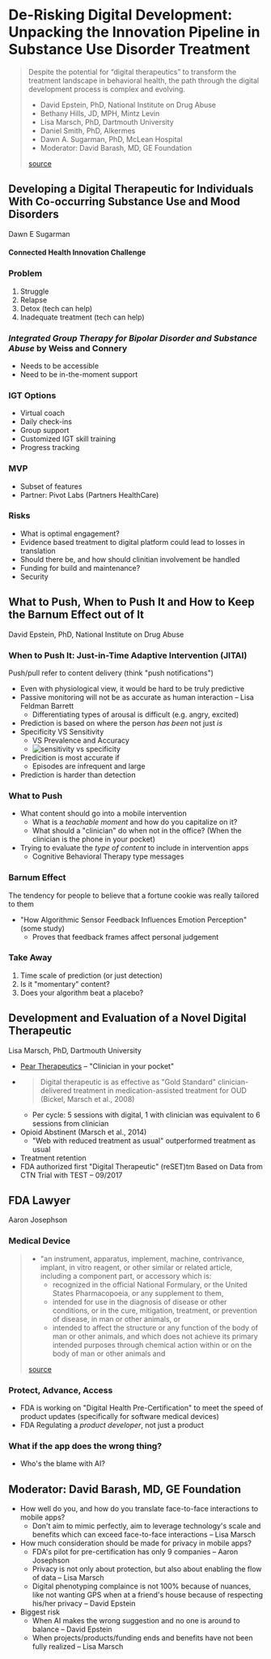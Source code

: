 # De-Risking Digital Development: Unpacking the Innovation Pipeline in Substance Use Disorder Treatment

> Despite the potential for “digital therapeutics” to transform the treatment landscape in behavioral health, the path through the digital development process is complex and evolving.
> 
> - David Epstein, PhD, National Institute on Drug Abuse
> - Bethany Hills, JD, MPH, Mintz Levin
> - Lisa Marsch, PhD, Dartmouth University
> - Daniel Smith, PhD, Alkermes
> - Dawn A. Sugarman, PhD, McLean Hospital
> - Moderator: David Barash, MD, GE Foundation
> 
> [source](file:///Library/WebServer/Documents/technology-in-psychiatry-summit/index.md)


## Developing a Digital Therapeutic for Individuals With Co-occurring Substance Use and Mood Disorders

Dawn E Sugarman

#### Connected Health Innovation Challenge

### Problem

1. Struggle
1. Relapse
1. Detox (tech can help)
1. Inadequate treatment (tech can help)

### *Integrated Group Therapy for Bipolar Disorder and Substance Abuse* by Weiss and Connery

- Needs to be accessible
- Need to be in-the-moment support

### IGT Options

- Virtual coach
- Daily check-ins
- Group support
- Customized IGT skill training
- Progress tracking

### MVP

- Subset of features
- Partner: Pivot Labs (Partners HealthCare)

### Risks

- What is optimal engagement?
- Evidence based treatment to digital platform could lead to losses in translation
- Should there be, and how should clinitian involvement be handled
- Funding for build and maintenance?
- Security


## What to Push, When to Push It and How to Keep the Barnum Effect out of It

David Epstein, PhD, National Institute on Drug Abuse

### When to Push It: Just-in-Time Adaptive Intervention (JITAI)

Push/pull refer to content delivery (think "push notifications")

- Even with physiological view, it would be hard to be truly predictive
- Passive monitoring will not be as accurate as human interaction – Lisa Feldman Barrett
    - Differentiating types of arousal is difficult (e.g. angry, excited)
- Prediction is based on where the person *has been* not just *is*
- Specificity VS Sensitivity
    - VS Prevalence and Accuracy
    - ![sensitivity vs specificity](https://www.medcalc.org/manual/_help/images/roc_intro2.png)
- Predicition is most accurate if
    - Episodes are infrequent and large
- Prediction is harder than detection

### What to Push

- What content should go into a mobile intervention
    - What is a *teachable moment* and how do you capitalize on it?
    - What should a "clinician" do when not in the office? (When the clinician is the phone in your pocket)
- Trying to evaluate the *type of content* to include in intervention apps
    - Cognitive Behavioral Therapy type messages

### Barnum Effect

The tendency for people to believe that a fortune cookie was really tailored to them

- "How Algorithmic Sensor Feedback Influences Emotion Perception" (some study)
    - Proves that feedback frames affect personal judgement

### Take Away

1. Time scale of prediction (or just detection)
1. Is it "momentary" content?
1. Does your algorithm beat a placebo?


## Development and Evaluation of a Novel Digital Therapeutic

Lisa Marsch, PhD, Dartmouth University

- [Pear Therapeutics](https://peartherapeutics.com/products/pearconnect/) – "Clinician in your pocket"
- > Digital therapeutic is as effective as "Gold Standard" clinician-delivered treatment in medication-assisted treatment for OUD (Bickel, Marsch et al., 2008)
    - Per cycle: 5 sessions with digital, 1 with clinician was equivalent to 6 sessions from clinician
- Opioid Abstinent (Marsch et al., 2014)
    - "Web with reduced treatment as usual" outperformed treatment as usual
- Treatment retention
- FDA authorized first "Digital Therapeutic" (reSET)tm Based on Data from CTN Trial with TEST – 09/2017


## FDA Lawyer

Aaron Josephson

### Medical Device

> - "an instrument, apparatus, implement, machine, contrivance, implant, in vitro reagent, or other similar or related article, including a component part, or accessory which is:
>   - recognized in the official National Formulary, or the United States Pharmacopoeia, or any supplement to them,
>   - intended for use in the diagnosis of disease or other conditions, or in the cure, mitigation, treatment, or prevention of disease, in man or other animals, or
>   - intended to affect the structure or any function of the body of man or other animals, and which does not achieve its primary intended purposes through chemical action within or on the body of man or other animals and
> 
> [source](https://www.fda.gov/medicaldevices/deviceregulationandguidance/overview/classifyyourdevice/ucm051512.htm)

### Protect, Advance, Access

- FDA is working on "Digital Health Pre-Certification" to meet the speed of product updates (specifically for software medical devices)
- FDA Regulating a *product developer*, not just a product

### What if the app does the wrong thing?

- Who's the blame with AI?


## Moderator: David Barash, MD, GE Foundation

- How well do you, and how do you translate face-to-face interactions to mobile apps?
    - Don't aim to mimic perfectly, aim to leverage technology's scale and benefits which can exceed face-to-face interactions – Lisa Marsch
- How much consideration should be made for privacy in mobile apps?
    - FDA's pilot for pre-certification has only 9 companies – Aaron Josephson
    - Privacy is not only about protection, but also about enabling the flow of data – Lisa Marsch
    - Digital phenotyping complaince is not 100% because of nuances, like not wanting GPS when at a friend's house because of respecting his/her privacy – David Epstein 
- Biggest risk
    - When AI makes the wrong suggestion and no one is around to balance – David Epstein 
    - When projects/products/funding ends and benefits have not been fully realized – Lisa Marsch
    